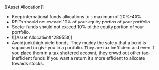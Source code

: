 
[[Asset Allocation]]
- Keep international funds allocations to a maximum of 20%-40%.
- REITs should not exceed 10% of your equity portion of your portfolio.
- Sector funds should not exceed 10% of the equity portion of your portfolio.
- ![[Asset Allocation#^289550]]
- Avoid junk/high-yield bonds. They muddy the safety that a bond is supposed to give you in a portfolio. They are tax inefficient and even if you place them in a tax sheltered account, they crowd out other tax-inefficient funds. If you want a return it's more efficient to allocate towards stocks.

